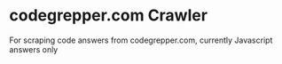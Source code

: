 # codegrepper.com Crawler

For scraping code answers from codegrepper.com, currently Javascript answers only
